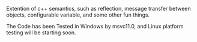 Extention of c++ semantics, such as reflection, message transfer between objects, configurable variable, and some other fun things.

The Code has been Tested in Windows by msvc11.0, and Linux platform testing will be starting soon.
